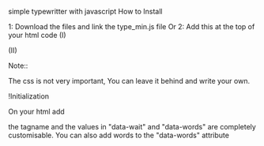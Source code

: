 
simple typewritter with javascript
How to Install

1: Download the files and link the type_min.js file
      Or
2: Add this at the top of your html code
      (I)
<link rel="stylesheet" href="https://astian4designs.000webhostapp.com/js%20Includes/style.css">
      (II)
<script src="https://astian4designs.000webhostapp.com/js%20Includes/type_min.js" type="text/javascript"></script>

Note::

The css is not very important, You can leave it behind and write your own.

!Initialization

On your html add 

<span class="txt-type" data-wait="3000" data-words='["dolor","Ipsum","Lorem"]'></span>

the tagname and the values in "data-wait" and "data-words" are completely customisable.
You can also add words to the "data-words" attribute
